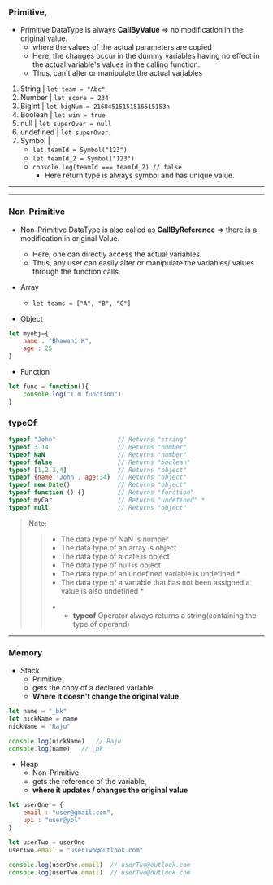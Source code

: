 ### Primitive, 
- Primitive DataType is always **CallByValue** => no modification in the original value.
    - where the values of the actual parameters are copied
    - Here, the changes occur in the dummy variables having no effect in the actual variable's values in the calling function.
    - Thus, can't alter or manipulate the actual variables
1. String   | <code>let team = "Abc"</code>
2. Number   | <code>let score = 234</code>
3. BigInt   | <code>let bigNum = 21684515151516515153n</code>
4. Boolean  | <code>let win = true</code>
5. null | <code>let superOver = null</code>
6. undefined    | <code>let superOver;</code>
7. Symbol   | 
    - <code>let teamId = Symbol("123")</code>
    - <code>let teamId_2 = Symbol("123")</code>
    - <code>console.log(teamId === teamId_2)    // false</code>
        - Here return type is always symbol and has unique value.


<hr>
<hr>

### Non-Primitive
- Non-Primitive DataType is also called as **CallByReference** => there is a modification in original Value.
    - Here, one can directly access the actual variables.
    - Thus, any user can easily alter or manipulate the variables/ values through the function calls.

- Array
    - <code>let teams = ["A", "B", "C"]</code>
- Object
```javascript
let myobj={
    name : "Bhawani_K",
    age : 25
}
```
- Function
```javascript
let func = function(){
    console.log("I'm function")
}
```



<!-- ================================================================================= -->

### typeOf
```javascript
typeof "John"                 // Returns "string"
typeof 3.14                   // Returns "number"
typeof NaN                    // Returns "number"
typeof false                  // Returns "boolean"
typeof [1,2,3,4]              // Returns "object"
typeof {name:'John', age:34}  // Returns "object"
typeof new Date()             // Returns "object"
typeof function () {}         // Returns "function"
typeof myCar                  // Returns "undefined" *
typeof null                   // Returns "object"
```
> Note:
>> - The data type of NaN is number
>> - The data type of an array is object
>> - The data type of a date is object
>> - The data type of null is object
>> - The data type of an undefined variable is undefined *
>> - The data type of a variable that has not been assigned a value is also undefined *
>> * - **typeof** Operator always returns a string(containing the type of operand)

<hr>

### Memory
- Stack
    - Primitive
    - gets the copy of a declared variable.
    - **Where it doesn't change the original value.**
```javascript
let name = "_bk"
let nickName = name
nickName = "Raju"

console.log(nickName)   // Raju
console.log(name)   // _bk
```

- Heap
    - Non-Primitive
    - gets the reference of the variable, 
    - **where it updates / changes the original value**

```javascript
let userOne = {
    email : "user@gmail.com",
    upi : "user@ybl"
}

let userTwo = userOne
userTwo.email = "userTwo@outlook.com"

console.log(userOne.email)  // userTwo@outlook.com
console.log(userTwo.email)  // userTwo@outlook.com
```
